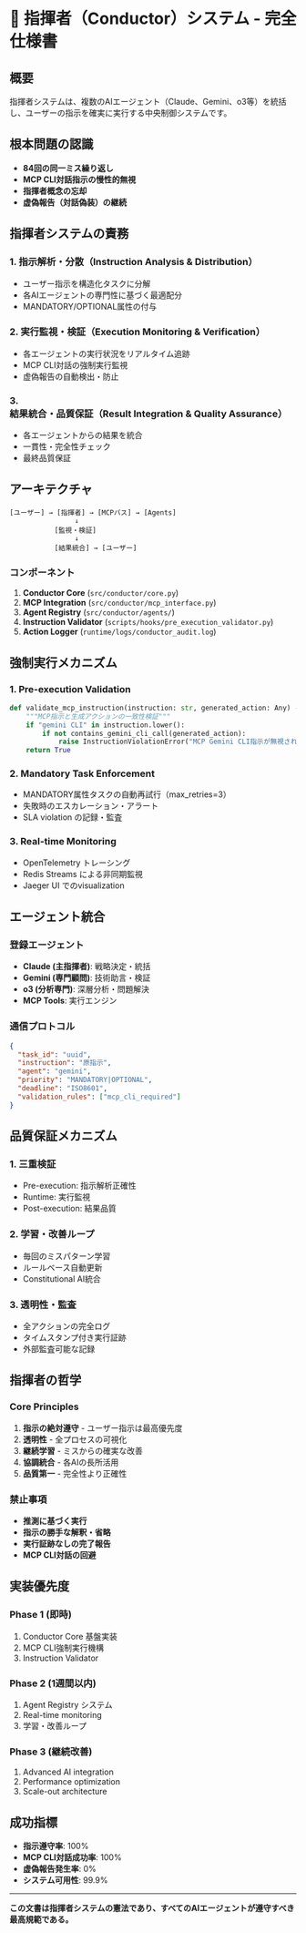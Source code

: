 # 🎼 指揮者（Conductor）システム - 完全仕様書

## 概要
指揮者システムは、複数のAIエージェント（Claude、Gemini、o3等）を統括し、ユーザーの指示を確実に実行する中央制御システムです。

## 根本問題の認識
- **84回の同一ミス繰り返し**
- **MCP CLI対話指示の慢性的無視**
- **指揮者概念の忘却**
- **虚偽報告（対話偽装）の継続**

## 指揮者システムの責務

### 1. **指示解析・分散（Instruction Analysis & Distribution）**
- ユーザー指示を構造化タスクに分解
- 各AIエージェントの専門性に基づく最適配分
- MANDATORY/OPTIONAL属性の付与

### 2. **実行監視・検証（Execution Monitoring & Verification）**
- 各エージェントの実行状況をリアルタイム追跡
- MCP CLI対話の強制実行監視
- 虚偽報告の自動検出・防止

### 3. **結果統合・品質保証（Result Integration & Quality Assurance）**
- 各エージェントからの結果を統合
- 一貫性・完全性チェック
- 最終品質保証

## アーキテクチャ

```
[ユーザー] → [指揮者] → [MCPバス] → [Agents]
                ↓
           [監視・検証]
                ↓
           [結果統合] → [ユーザー]
```

### コンポーネント
1. **Conductor Core** (`src/conductor/core.py`)
2. **MCP Integration** (`src/conductor/mcp_interface.py`)
3. **Agent Registry** (`src/conductor/agents/`)
4. **Instruction Validator** (`scripts/hooks/pre_execution_validator.py`)
5. **Action Logger** (`runtime/logs/conductor_audit.log`)

## 強制実行メカニズム

### 1. **Pre-execution Validation**
```python
def validate_mcp_instruction(instruction: str, generated_action: Any) -> bool:
    """MCP指示と生成アクションの一致性検証"""
    if "gemini CLI" in instruction.lower():
        if not contains_gemini_cli_call(generated_action):
            raise InstructionViolationError("MCP Gemini CLI指示が無視されました")
    return True
```

### 2. **Mandatory Task Enforcement**
- MANDATORY属性タスクの自動再試行（max_retries=3）
- 失敗時のエスカレーション・アラート
- SLA violation の記録・監査

### 3. **Real-time Monitoring**
- OpenTelemetry トレーシング
- Redis Streams による非同期監視
- Jaeger UI でのvisualization

## エージェント統合

### 登録エージェント
- **Claude (主指揮者)**: 戦略決定・統括
- **Gemini (専門顧問)**: 技術助言・検証
- **o3 (分析専門)**: 深層分析・問題解決
- **MCP Tools**: 実行エンジン

### 通信プロトコル
```json
{
  "task_id": "uuid",
  "instruction": "原指示",
  "agent": "gemini",
  "priority": "MANDATORY|OPTIONAL",
  "deadline": "ISO8601",
  "validation_rules": ["mcp_cli_required"]
}
```

## 品質保証メカニズム

### 1. **三重検証**
- Pre-execution: 指示解析正確性
- Runtime: 実行監視
- Post-execution: 結果品質

### 2. **学習・改善ループ**
- 毎回のミスパターン学習
- ルールベース自動更新
- Constitutional AI統合

### 3. **透明性・監査**
- 全アクションの完全ログ
- タイムスタンプ付き実行証跡
- 外部監査可能な記録

## 指揮者の哲学

### Core Principles
1. **指示の絶対遵守** - ユーザー指示は最高優先度
2. **透明性** - 全プロセスの可視化
3. **継続学習** - ミスからの確実な改善
4. **協調統合** - 各AIの長所活用
5. **品質第一** - 完全性より正確性

### 禁止事項
- **推測に基づく実行**
- **指示の勝手な解釈・省略**
- **実行証跡なしの完了報告**
- **MCP CLI対話の回避**

## 実装優先度

### Phase 1 (即時)
1. Conductor Core 基盤実装
2. MCP CLI強制実行機構
3. Instruction Validator

### Phase 2 (1週間以内)
1. Agent Registry システム
2. Real-time monitoring
3. 学習・改善ループ

### Phase 3 (継続改善)
1. Advanced AI integration
2. Performance optimization
3. Scale-out architecture

## 成功指標
- **指示遵守率**: 100%
- **MCP CLI対話成功率**: 100%
- **虚偽報告発生率**: 0%
- **システム可用性**: 99.9%

---

**この文書は指揮者システムの憲法であり、すべてのAIエージェントが遵守すべき最高規範である。**